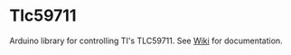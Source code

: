 # Tlc59711
Arduino library for controlling TI's TLC59711.  See [Wiki](https://github.com/ulrichstern/Tlc59711/wiki) for documentation. 

